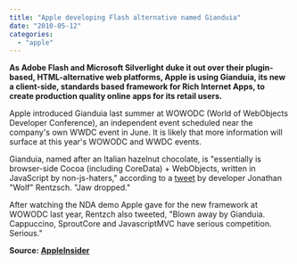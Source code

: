 ```yaml
---
title: "Apple developing Flash alternative named Gianduia"
date: "2010-05-12"
categories: 
  - "apple"
---
```


**As Adobe Flash and Microsoft Silverlight duke it out over their plugin-based, HTML-alternative web platforms, Apple is using Gianduia, its new a client-side, standards based framework for Rich Internet Apps, to create production quality online apps for its retail users.**

Apple introduced Gianduia last summer at WOWODC (World of WebObjects Developer Conference), an independent event scheduled near the company's own WWDC event in June. It is likely that more information will surface at this year's WOWODC and WWDC events.

  
Gianduia, named after an Italian hazelnut chocolate, is "essentially is browser-side Cocoa (including CoreData) + WebObjects, written in JavaScript by non-js-haters," according to a [tweet](http://twitter.com/rentzsch/status/2060613851) by developer Jonathan "Wolf" Rentzsch. "Jaw dropped."

  
After watching the NDA demo Apple gave for the new framework at WOWODC last year, Rentzch also tweeted, "Blown away by Gianduia. Cappuccino, SproutCore and JavascriptMVC have serious competition. Serious."

**Source: [AppleInsider](http://www.appleinsider.com/articles/10/05/07/apple_developing_flash_alternative_named_gianduia.html)**
